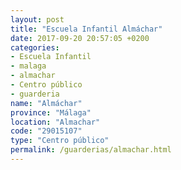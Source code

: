 ```yaml
---
layout: post
title: "Escuela Infantil Almáchar"
date: 2017-09-20 20:57:05 +0200
categories:
- Escuela Infantil
- malaga
- almachar
- Centro público
- guarderia
name: "Almáchar"
province: "Málaga"
location: "Almachar"
code: "29015107"
type: "Centro público"
permalink: /guarderias/almachar.html
---
```

